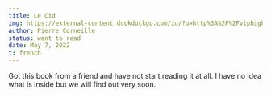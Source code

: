 ```yaml
---
title: Le Cid
img: https://external-content.duckduckgo.com/iu/?u=http%3A%2F%2Fviphigh-power371.weebly.com%2Fuploads%2F1%2F2%2F6%2F2%2F126298388%2F988837287.jpg&f=1&nofb=1
author: Pierre Corneille
status: want to read
date: May 7, 2022
t: french
---
```


Got this book from a friend and have not start reading it at all. I have no idea what is inside but we will find out very soon.